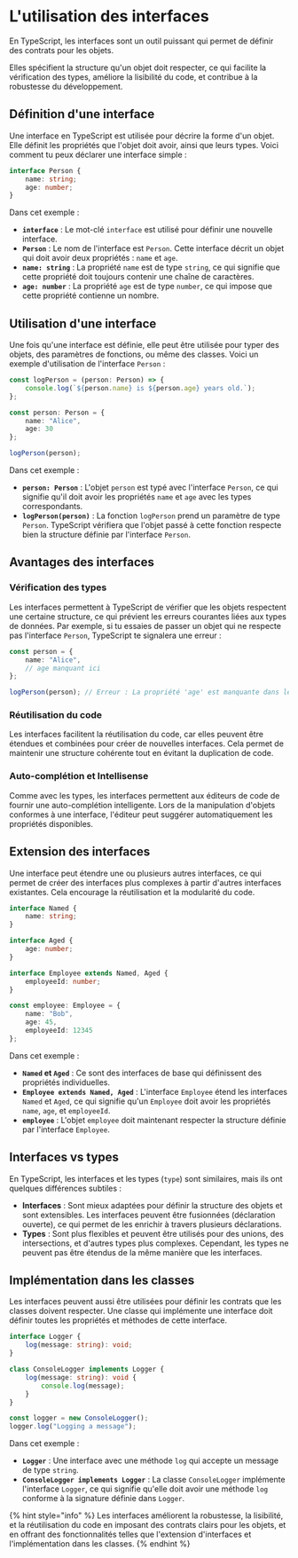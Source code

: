 # L'utilisation des interfaces

En TypeScript, les interfaces sont un outil puissant qui permet de définir des contrats pour les objets.&#x20;

Elles spécifient la structure qu'un objet doit respecter, ce qui facilite la vérification des types, améliore la lisibilité du code, et contribue à la robustesse du développement.

## **Définition d'une interface**

Une interface en TypeScript est utilisée pour décrire la forme d'un objet. Elle définit les propriétés que l'objet doit avoir, ainsi que leurs types. Voici comment tu peux déclarer une interface simple :

```typescript
interface Person {
    name: string;
    age: number;
}
```

Dans cet exemple :

* **`interface`** : Le mot-clé `interface` est utilisé pour définir une nouvelle interface.
* **`Person`** : Le nom de l'interface est `Person`. Cette interface décrit un objet qui doit avoir deux propriétés : `name` et `age`.
* **`name: string`** : La propriété `name` est de type `string`, ce qui signifie que cette propriété doit toujours contenir une chaîne de caractères.
* **`age: number`** : La propriété `age` est de type `number`, ce qui impose que cette propriété contienne un nombre.

## **Utilisation d'une interface**

Une fois qu'une interface est définie, elle peut être utilisée pour typer des objets, des paramètres de fonctions, ou même des classes. Voici un exemple d'utilisation de l'interface `Person` :

```typescript
const logPerson = (person: Person) => {
    console.log(`${person.name} is ${person.age} years old.`);
};

const person: Person = {
    name: "Alice",
    age: 30
};

logPerson(person);
```

Dans cet exemple :

* **`person: Person`** : L'objet `person` est typé avec l'interface `Person`, ce qui signifie qu'il doit avoir les propriétés `name` et `age` avec les types correspondants.
* **`logPerson(person)`** : La fonction `logPerson` prend un paramètre de type `Person`. TypeScript vérifiera que l'objet passé à cette fonction respecte bien la structure définie par l'interface `Person`.

## **Avantages des interfaces**

### **Vérification des types**

Les interfaces permettent à TypeScript de vérifier que les objets respectent une certaine structure, ce qui prévient les erreurs courantes liées aux types de données. Par exemple, si tu essaies de passer un objet qui ne respecte pas l'interface `Person`, TypeScript te signalera une erreur :

```typescript
const person = {
    name: "Alice",
    // age manquant ici
};

logPerson(person); // Erreur : La propriété 'age' est manquante dans le type
```

### **Réutilisation du code**

Les interfaces facilitent la réutilisation du code, car elles peuvent être étendues et combinées pour créer de nouvelles interfaces. Cela permet de maintenir une structure cohérente tout en évitant la duplication de code.

### **Auto-complétion et Intellisense**

Comme avec les types, les interfaces permettent aux éditeurs de code de fournir une auto-complétion intelligente. Lors de la manipulation d'objets conformes à une interface, l'éditeur peut suggérer automatiquement les propriétés disponibles.

## **Extension des interfaces**

Une interface peut étendre une ou plusieurs autres interfaces, ce qui permet de créer des interfaces plus complexes à partir d'autres interfaces existantes. Cela encourage la réutilisation et la modularité du code.

```typescript
interface Named {
    name: string;
}

interface Aged {
    age: number;
}

interface Employee extends Named, Aged {
    employeeId: number;
}

const employee: Employee = {
    name: "Bob",
    age: 45,
    employeeId: 12345
};
```

Dans cet exemple :

* **`Named` et `Aged`** : Ce sont des interfaces de base qui définissent des propriétés individuelles.
* **`Employee extends Named, Aged`** : L'interface `Employee` étend les interfaces `Named` et `Aged`, ce qui signifie qu'un `Employee` doit avoir les propriétés `name`, `age`, et `employeeId`.
* **`employee`** : L'objet `employee` doit maintenant respecter la structure définie par l'interface `Employee`.

## **Interfaces vs types**

En TypeScript, les interfaces et les types (`type`) sont similaires, mais ils ont quelques différences subtiles :

* **Interfaces** : Sont mieux adaptées pour définir la structure des objets et sont extensibles. Les interfaces peuvent être fusionnées (déclaration ouverte), ce qui permet de les enrichir à travers plusieurs déclarations.
* **Types** : Sont plus flexibles et peuvent être utilisés pour des unions, des intersections, et d'autres types plus complexes. Cependant, les types ne peuvent pas être étendus de la même manière que les interfaces.

## **Implémentation dans les classes**

Les interfaces peuvent aussi être utilisées pour définir les contrats que les classes doivent respecter. Une classe qui implémente une interface doit définir toutes les propriétés et méthodes de cette interface.

```typescript
interface Logger {
    log(message: string): void;
}

class ConsoleLogger implements Logger {
    log(message: string): void {
        console.log(message);
    }
}

const logger = new ConsoleLogger();
logger.log("Logging a message");
```

Dans cet exemple :

* **`Logger`** : Une interface avec une méthode `log` qui accepte un message de type `string`.
* **`ConsoleLogger implements Logger`** : La classe `ConsoleLogger` implémente l'interface `Logger`, ce qui signifie qu'elle doit avoir une méthode `log` conforme à la signature définie dans `Logger`.

{% hint style="info" %}
Les interfaces améliorent la robustesse, la lisibilité, et la réutilisation du code en imposant des contrats clairs pour les objets, et en offrant des fonctionnalités telles que l'extension d'interfaces et l'implémentation dans les classes.&#x20;
{% endhint %}
